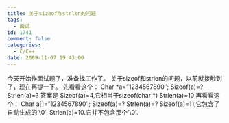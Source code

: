 ```yaml
---
title: 关于sizeof与strlen的问题
tags:
  - 面试
id: 1741
comment: false
categories:
  - C/C++
date: 2009-11-07 19:43:00
---
```


今天开始作面试题了，准备找工作了。
关于sizeof和strlen的问题，以前就接触到了，现在再提一下。
先看看这个：
Char *a=”1234567890″;
Sizeof(a)=?
Strlen(a)=?
答案是
Sizeof(a)=4,它相当于sizeof(char *)
Strlen(a)=10
再看看这个：
Char a[]=”1234567890″;
Sizeof(a)=?
Strlen(a)=?
Sizeof(a)=11,它包含了自动生成的’\0′,
Strlen(a)=10.它并不包含那个’\0′.